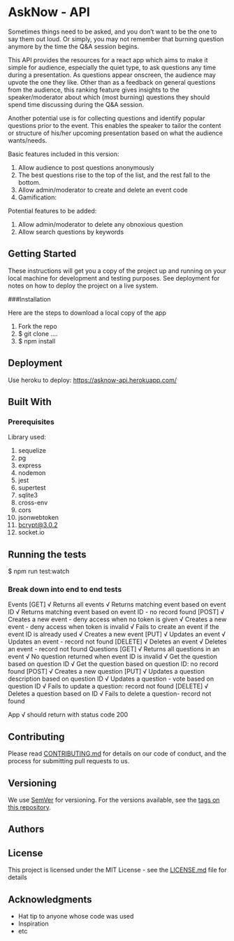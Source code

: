 # AskNow - API

Sometimes things need to be asked, and you don’t want to be the one to say them out loud. Or simply, you may not remember that burning question anymore by the time the Q&A session begins.

This API provides the resources for a react app which aims to make it simple for audience, especially the quiet type, to ask questions any time during a presentation. As questions appear onscreen, the audience may upvote the one they like. Other than as a feedback on general questions from the audience, this ranking feature gives insights to the speaker/moderator about which (most burning) questions they should spend time discussing during the Q&A session.

Another potential use is for collecting questions and identify popular questions prior to the event. This enables the speaker to tailor the content or structure of his/her upcoming presentation based on what the audience wants/needs.

Basic features included in this version:

1. Allow audience to post questions anonymously
2. The best questions rise to the top of the list, and the rest fall to the bottom.
3. Allow admin/moderator to create and delete an event code
4. Gamification:

Potential features to be added:

1. Allow admin/moderator to delete any obnoxious question
2. Allow search questions by keywords

## Getting Started

These instructions will get you a copy of the project up and running on your local machine for development and testing purposes. See deployment for notes on how to deploy the project on a live system.

###Installation

Here are the steps to download a local copy of the app

1. Fork the repo
2. \$ git clone ....
3. \$ npm install

## Deployment

Use heroku to deploy:
https://asknow-api.herokuapp.com/

## Built With

### Prerequisites

Library used:

1. sequelize
2. pg
3. express
4. nodemon
5. jest
6. supertest
7. sqlite3
8. cross-env
9. cors
10. jsonwebtoken
11. bcrypt@3.0.2
12. socket.io

## Running the tests

\$ npm run test:watch

### Break down into end to end tests

Events
[GET]
√ Returns all events
√ Returns matching event based on event ID
√ Returns matching event based on event ID - no record found
[POST]
√ Creates a new event - deny access when no token is given
√ Creates a new event - deny access when token is invalid
√ Fails to create an event if the event ID is already used
√ Creates a new event
[PUT]
√ Updates an event
√ Updates an event - record not found
[DELETE]
√ Deletes an event
√ Deletes an event - record not found
Questions
[GET]
√ Returns all questions in an event
√ No question returned when event ID is invalid
√ Get the question based on question ID
√ Get the question based on question ID: no record found
[POST]
√ Creates a new question
[PUT]
√ Updates a question description based on question ID
√ Updates a question - vote based on question ID
√ Fails to update a question: record not found
[DELETE]
√ Deletes a question based on ID
√ Fails to delete a question- record not found

App
√ should return with status code 200

## Contributing

Please read [CONTRIBUTING.md](https://gist.github.com/PurpleBooth/b24679402957c63ec426) for details on our code of conduct, and the process for submitting pull requests to us.

## Versioning

We use [SemVer](http://semver.org/) for versioning. For the versions available, see the [tags on this repository](https://github.com/your/project/tags).

## Authors

## License

This project is licensed under the MIT License - see the [LICENSE.md](LICENSE.md) file for details

## Acknowledgments

- Hat tip to anyone whose code was used
- Inspiration
- etc
